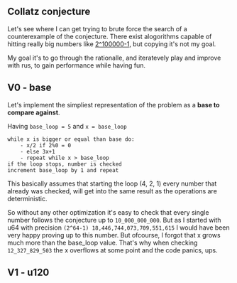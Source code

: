 ## Collatz conjecture

Let's see where I can get trying to brute force the search of a counterexample of the conjecture. There exist alogorithms capable of hitting really big numbers like [2^100000-1](https://ieeexplore.ieee.org/document/8560077), but copying it's not my goal. 

My goal it's to go through the rationalle, and iteratevely play and improve with rus, to gain performance while having fun.

## V0 - base

Let's implement the simpliest representation of the problem as a **base to compare against**.

Having `base_loop = 5` and `x = base_loop`
```
while x is bigger or equal than base do:
    - x/2 if 2%0 = 0
    - else 3x+1 
    - repeat while x > base_loop
if the loop stops, number is checked
increment base_loop by 1 and repeat
```
This basically assumes that starting the loop (4, 2, 1) every number that already was checked, will get into the same result as the operations are deterministic.

So without any other optimization it's easy to check that every single number follows the conjecture up to `10_000_000_000`. But as I started with u64 with precision `(2^64-1) 18,446,744,073,709,551,615` I would have been very happy proving up to this number. But ofcourse, I forgot that x grows much more than the base_loop value.
That's why when checking `12_327_829_503` the x overflows at some point and the code panics, ups.

## V1 - u120
